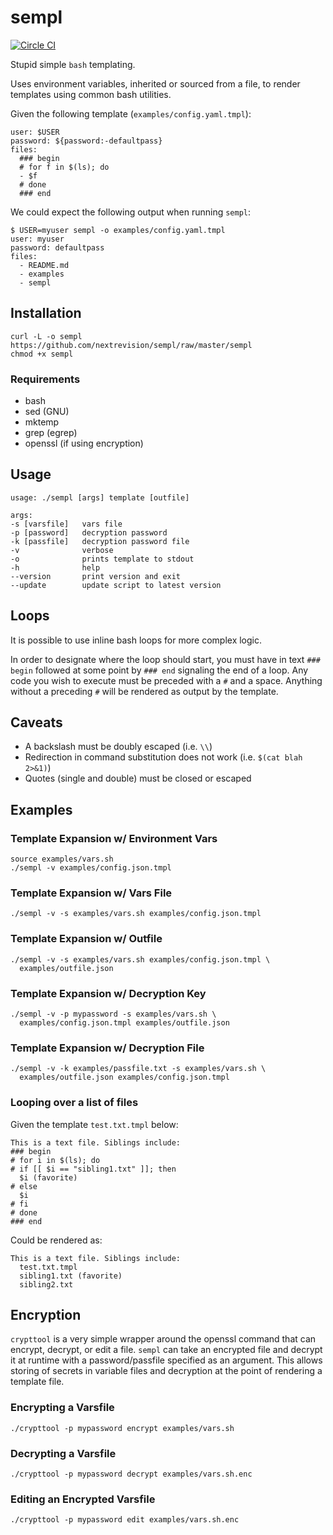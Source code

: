 # sempl

[![Circle CI](https://circleci.com/gh/nextrevision/sempl.svg?style=svg)](https://circleci.com/gh/nextrevision/sempl)

Stupid simple `bash` templating.

Uses environment variables, inherited or sourced from a file, to render
templates using common bash utilities.

Given the following template (`examples/config.yaml.tmpl`):

    user: $USER
    password: ${password:-defaultpass}
    files:
      ### begin
      # for f in $(ls); do
      - $f
      # done
      ### end

We could expect the following output when running `sempl`:

    $ USER=myuser sempl -o examples/config.yaml.tmpl
    user: myuser
    password: defaultpass
    files:
      - README.md
      - examples
      - sempl

## Installation

    curl -L -o sempl https://github.com/nextrevision/sempl/raw/master/sempl
    chmod +x sempl

### Requirements

* bash
* sed (GNU)
* mktemp
* grep (egrep)
* openssl (if using encryption)

## Usage

    usage: ./sempl [args] template [outfile]

    args:
    -s [varsfile]   vars file
    -p [password]   decryption password
    -k [passfile]   decryption password file
    -v              verbose
    -o              prints template to stdout
    -h              help
    --version       print version and exit
    --update        update script to latest version

## Loops

It is possible to use inline bash loops for more complex logic.

In order to designate where the loop should start, you must have in text
`### begin` followed at some point by `### end` signaling the end of a loop.
Any code you wish to execute must be preceded with a `#` and a space. Anything
without a preceding `#` will be rendered as output by the template.

## Caveats

* A backslash must be doubly escaped (i.e. `\\`)
* Redirection in command substitution does not work (i.e. `$(cat blah 2>&1)`)
* Quotes (single and double) must be closed or escaped

## Examples

### Template Expansion w/ Environment Vars

    source examples/vars.sh
    ./sempl -v examples/config.json.tmpl

### Template Expansion w/ Vars File

    ./sempl -v -s examples/vars.sh examples/config.json.tmpl

### Template Expansion w/ Outfile

    ./sempl -v -s examples/vars.sh examples/config.json.tmpl \
      examples/outfile.json

### Template Expansion w/ Decryption Key

    ./sempl -v -p mypassword -s examples/vars.sh \
      examples/config.json.tmpl examples/outfile.json

### Template Expansion w/ Decryption File

    ./sempl -v -k examples/passfile.txt -s examples/vars.sh \
      examples/outfile.json examples/config.json.tmpl

### Looping over a list of files

Given the template `test.txt.tmpl` below:

    This is a text file. Siblings include:
    ### begin
    # for i in $(ls); do
    # if [[ $i == "sibling1.txt" ]]; then
      $i (favorite)
    # else
      $i
    # fi
    # done
    ### end

Could be rendered as:

    This is a text file. Siblings include:
      test.txt.tmpl
      sibling1.txt (favorite)
      sibling2.txt

## Encryption

`crypttool` is a very simple wrapper around the openssl command that
can encrypt, decrypt, or edit a file. `sempl` can take an encrypted file
and decrypt it at runtime with a password/passfile specified as an argument.
This allows storing of secrets in variable files and decryption at the point
of rendering a template file.

### Encrypting a Varsfile

    ./crypttool -p mypassword encrypt examples/vars.sh

### Decrypting a Varsfile

    ./crypttool -p mypassword decrypt examples/vars.sh.enc

### Editing an Encrypted Varsfile

    ./crypttool -p mypassword edit examples/vars.sh.enc

